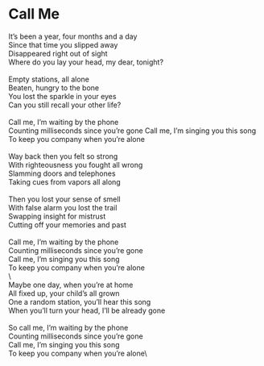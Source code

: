 # Call Me

It’s been a year, four months and a day\
Since that time you slipped away\
Disappeared right out of sight\
Where do you lay your head, my dear, tonight?\
\
Empty stations, all alone\
Beaten, hungry to the bone\
You lost the sparkle in your eyes\
Can you still recall your other life?\
\
Call me, I’m waiting by the phone\
Counting milliseconds since you’re gone
Call me, I’m singing you this song\
To keep you company when you’re alone\
\
Way back then you felt so strong\
With righteousness you fought all wrong\
Slamming doors and telephones\
Taking cues from vapors all along\
\
Then you lost your sense of smell\
With false alarm you lost the trail\
Swapping insight for mistrust\
Cutting off your memories and past\
\
Call me, I’m waiting by the phone\
Counting milliseconds since you’re gone\
Call me, I’m singing you this song\
To keep you company when you’re alone\
\        
Maybe one day, when you’re at home\
All fixed up, your child’s all grown\
One a random station, you’ll hear this song\
When you’ll turn your head, I’ll be already gone\
\
So call me, I’m waiting by the phone\
Counting milliseconds since you’re gone\
Call me, I’m singing you this song\
To keep you company when you’re alone\
